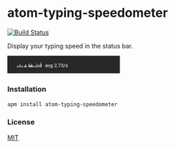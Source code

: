 # atom-typing-speedometer

[![Build Status](https://travis-ci.org/onkbear/atom-typing-speedometer.svg?branch=master)](https://travis-ci.org/onkbear/atom-typing-speedometer)

Display your typing speed in the status bar.

![](https://github.com/onkbear/atom-typing-speedometer/blob/master/media/status-bar.png?raw=true)

### Installation

```
apm install atom-typing-speedometer
```

### License

[MIT](./LICENSE)
